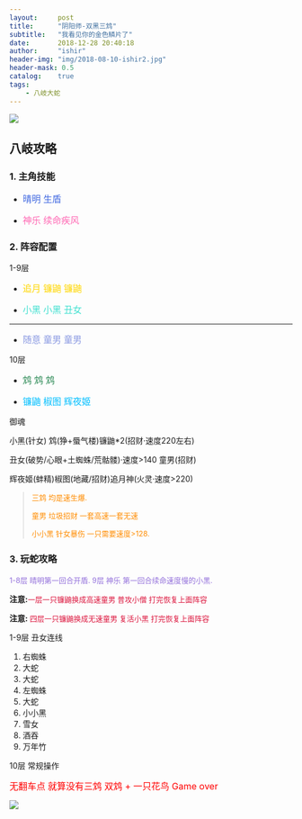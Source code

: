 ```yaml
---
layout:     post
title:      "阴阳师-双黑三鸩"
subtitle:   "我看见你的金色鳞片了"
date:       2018-12-28 20:40:18
author:     "ishir"
header-img: "img/2018-08-10-ishir2.jpg"
header-mask: 0.5
catalog:    true
tags:
    - 八岐大蛇
---
```

![](https://upload-images.jianshu.io/upload_images/1074123-c2c3cabffd6afead.jpg?imageMogr2/auto-orient/strip%7CimageView2/2/w/1240)

## 八岐攻略

### 1. 主角技能

- <font size="3" color="#4169E1">晴明 生盾</font>

- <font size="3" color="#FF69B4">神乐 续命疾风</font>

### 2. 阵容配置

1-9层

- <font size="3" color="#FFD700">追月 镰鼬 镰鼬</font>

- <font size="3" color="#40E0D0">小黑 小黑 丑女</font>

----
- <font size="3" color="#8B9AE2">随意 童男 童男</font>


10层

- <font size="3" color="#2E8B57">鸩	鸩	鸩</font>

- <font size="3" color="#00BFFF">镰鼬 椒图 辉夜姬</font>

御魂

小黑(针女) 鸩(狰+蜃气楼)镰鼬*2(招财·速度220左右) 

丑女(破势/心眼+土蜘蛛/荒骷髅)·速度>140  童男(招财)

辉夜姬(蚌精)椒图(地藏/招财)追月神(火灵·速度>220)



> <font size="2.5" color="#FF8C00"> 
> 
> 三鸩 均是速生爆. 
> 
> 童男 垃圾招财 一套高速一套无速
> 
> 小小黑 针女暴伤 一只需要速度>128.
> 
>  </font>

### 3. 玩蛇攻略

<font size="2.5" color="#9370DB">1-8层 晴明第一回合开盾. 9层 神乐 第一回合续命速度慢的小黑.</font>

**注意:**<font size="2.5" color="#DC143C">一层一只镰鼬换成高速童男 普攻小僧 打完恢复上面阵容</font>

**注意:**<font size="2.5" color="#DC143C"> 四层一只镰鼬换成无速童男 复活小黑 打完恢复上面阵容 </font>


1-9层 丑女连线

1. 右蜘蛛
1. 大蛇
1. 大蛇
1. 左蜘蛛
1. 大蛇
1. 小小黑
1. 雪女
1. 酒吞
1. 万年竹



10层 常规操作

<font size="3" color="#FF0000">无翻车点 就算没有三鸩 双鸩 + 一只花鸟 Game over</font>

![](https://upload-images.jianshu.io/upload_images/1074123-25714fce75ed89c7.jpg?imageMogr2/auto-orient/strip%7CimageView2/2/w/1240)
